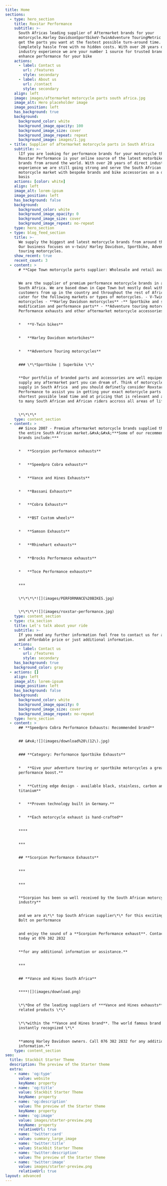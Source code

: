 ```yaml
---
title: Home
sections:
  - type: hero_section
    title: Roxstar Performance
    subtitle: >-
      South Africas leading supplier of Aftermarket brands for your
      motorcycle.Harley DavidsonSportbikeV-TwinAdventure TouringMetric cruiserWe
      get the parts you want at the fastest possible turn-around time.
      Completely hassle free with no hidden costs. With over 20 years direct
      industry experience we are your number 1 source for trusted brands that
      enhance performance for your bike
    actions:
      - label: Contact us
        url: /features
        style: secondary
      - label: About us
        url: /contact
        style: secondary
    align: left
    image: images/aftermarket motorcycle parts south africa.jpg
    image_alt: Hero placeholder image
    image_position: left
    has_background: true
    background:
      background_color: white
      background_image_opacity: 100
      background_image_size: cover
      background_image_repeat: repeat
      background_image: images/1.jpg
  - title: Supplier of aftermarket motorcycle parts in South Africa
    subtitle: >-
      lIf you are looking for performance brands for your motorcycle then
      Roxstar Performance is your online source of the latest motorbike industry
      brands from around the world. With over 20 years of direct industry
      experience we are still going strong and serve the South African
      motorcycle market with bespoke brands and bike accessories on a daily
      basis
    actions: [color: white]
    align: left
    image_alt: lorem-ipsum
    image_position: left
    has_background: false
    background:
      background_color: white
      background_image_opacity: 0
      background_image_size: cover
      background_image_repeat: no-repeat
    type: hero_section
  - type: blog_feed_section
    title: >-
      We supply the biggest and latest motorcycle brands from around the world.
      Our business focuses on v-twin/ Harley Davidson, Sportbike, Adventure
      touring motorcycles.
    show_recent: true
    recent_count: 3
  - content: >
      # **Cape Town motorcycle parts supplier: Wholesale and retail available.**


      We are the supplier of premium performance motorcycle brands in and around
      South Africa. We are based down in Cape Town but mostly deal with
      customers from up in the country and throughout the rest of Africa. We
      cater for the following markets or types of motorcycles. - V-Twin
      motorcycles - **Harley Davidson motorcycles** -** Sportbike and superbike
      modification and performance parts** - **Adventure touring motorcycles:
      Performance exhausts and other aftermarket motorcycle accessories**


      *   **V-Twin bikes**


      *   **Harley Davidson motorbikes**


      *   **Adventure Touring motorcycles**


      ### \*\*Sportbike | Superbike \*\*


      **Our portfolio of branded parts and accessories are well equiped to
      supply any aftermarket part you can dream of. Think of motorcycle parts
      supply in South Africa  and you should definetly consider Roxstar
      Performance to assist you in getting your exact motorcycle parts in the
      shortest possible lead time and at pricing that is relevant and accessible
      to many South African and African riders accross all areas of life.**


      \*\*\*\*
    type: content_section
  - content: >
      ## Since 2007 - Premium aftermarket motorcycle brands supplied throughout
      the entire South African market.&#xA;&#xA;***Some of our recommended
      brands include:***


      *   **Scorpion performance exhausts**


      *   **Speedpro Cobra exhausts**


      *   **Vance and Hines Exhausts**


      *   **Bassani Exhausts**


      *   **Cobra Exhausts**


      *   **BST Custom wheels**


      *   **Samson Exhausts**


      *   **Rhinehart exhausts**


      *   **Brocks Performance exhausts**


      *   **Toce Performance exhausts**


      ***


      \*\*\*\*![](images/PERFORMANCE%20BIKES.jpg)


      \*\*\*\*![](images/roxstar-performance.jpg)
    type: content_section
  - type: cta_section
    title: Let's talk about your ride
    subtitle: >-
      If you need any further information feel free to contact us for a suitable
      and affordable price or just additional information.
    actions:
      - label: Contact us
        url: /features
        style: secondary
    has_background: true
    background_color: gray
  - actions: []
    align: left
    image_alt: lorem-ipsum
    image_position: left
    has_background: false
    background:
      background_color: white
      background_image_opacity: 0
      background_image_size: cover
      background_image_repeat: no-repeat
    type: hero_section
  - content: >
      ## **Speedpro Cobra Performance Exhausts: Recommended brand**


      ## &#xA;![](images/download%20\(12\).jpg)


      ### **Category: Performance Sportbike Exhausts**


      *   **Give your adventure touring or sportbike motorcycles a great
      performance boost.**


      *   **Cutting edge design - available black, stainless, carbon and
      titanium**


      *   **Proven technology built in Germany.**


      *   **Each motorcycle exhaust is hand-crafted**


      ****


      ***


      ## **Scorpion Performance Exhausts**


      ***


      ***


      **Scorpion has been so well received by the South African motorcycle
      industry**


      and we are a\*\* top South African supplier\*\* for this exciting brand.
      Bolt on performance


      and enjoy the sound of a **Scorpion Performance exhaust**. Contact us
      today at 076 382 2832


      **for any additional information or assistance.**


      ***


      ## **Vance and Hines South Africa**


      ****![](images/download.png)


      \*\*One of the leading suppliers of ***Vance and Hines exhausts*** and all
      related products \*\*


      \*\*within the **Vance and Hines brand**. The world famous brand is
      instantly recognized \*\*


      **among Harley Davidson owners. Call 076 382 2832 for any additional
      information.**
    type: content_section
seo:
  title: Stackbit Starter Theme
  description: The preview of the Starter theme
  extra:
    - name: 'og:type'
      value: website
      keyName: property
    - name: 'og:title'
      value: Stackbit Starter Theme
      keyName: property
    - name: 'og:description'
      value: The preview of the Starter theme
      keyName: property
    - name: 'og:image'
      value: images/starter-preview.png
      keyName: property
      relativeUrl: true
    - name: 'twitter:card'
      value: summary_large_image
    - name: 'twitter:title'
      value: Stackbit Starter Theme
    - name: 'twitter:description'
      value: The preview of the Starter theme
    - name: 'twitter:image'
      value: images/starter-preview.png
      relativeUrl: true
layout: advanced
---
```

